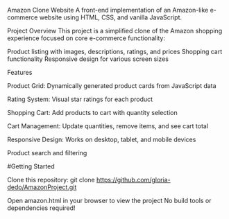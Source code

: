 Amazon Clone Website
A front-end implementation of an Amazon-like e-commerce website using HTML, CSS, and vanilla JavaScript.

Project Overview
This project is a simplified clone of the Amazon shopping experience focused on core e-commerce functionality:

Product listing with images, descriptions, ratings, and prices
Shopping cart functionality
Responsive design for various screen sizes

Features

Product Grid: Dynamically generated product cards from JavaScript data

Rating System: Visual star ratings for each product

Shopping Cart: Add products to cart with quantity selection

Cart Management: Update quantities, remove items, and see cart total

Responsive Design: Works on desktop, tablet, and mobile devices

Product search and filtering

#Getting Started

Clone this repository:
git clone https://github.com/gloria-dedo/AmazonProject.git

Open amazon.html in your browser to view the project
No build tools or dependencies required!
